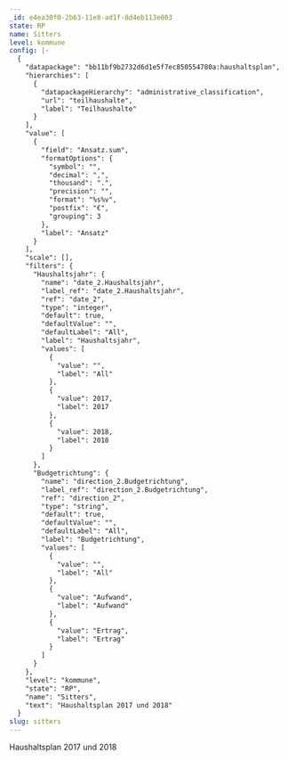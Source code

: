 ```yaml
---
_id: e4ea30f0-2b63-11e8-ad1f-8d4eb113e003
state: RP
name: Sitters
level: kommune
config: |-
  {
    "datapackage": "bb11bf9b2732d6d1e5f7ec850554780a:haushaltsplan",
    "hierarchies": [
      {
        "datapackageHierarchy": "administrative_classification",
        "url": "teilhaushalte",
        "label": "Teilhaushalte"
      }
    ],
    "value": [
      {
        "field": "Ansatz.sum",
        "formatOptions": {
          "symbol": "",
          "decimal": ",",
          "thousand": ".",
          "precision": "",
          "format": "%s%v",
          "postfix": "€",
          "grouping": 3
        },
        "label": "Ansatz"
      }
    ],
    "scale": [],
    "filters": {
      "Haushaltsjahr": {
        "name": "date_2.Haushaltsjahr",
        "label_ref": "date_2.Haushaltsjahr",
        "ref": "date_2",
        "type": "integer",
        "default": true,
        "defaultValue": "",
        "defaultLabel": "All",
        "label": "Haushaltsjahr",
        "values": [
          {
            "value": "",
            "label": "All"
          },
          {
            "value": 2017,
            "label": 2017
          },
          {
            "value": 2018,
            "label": 2018
          }
        ]
      },
      "Budgetrichtung": {
        "name": "direction_2.Budgetrichtung",
        "label_ref": "direction_2.Budgetrichtung",
        "ref": "direction_2",
        "type": "string",
        "default": true,
        "defaultValue": "",
        "defaultLabel": "All",
        "label": "Budgetrichtung",
        "values": [
          {
            "value": "",
            "label": "All"
          },
          {
            "value": "Aufwand",
            "label": "Aufwand"
          },
          {
            "value": "Ertrag",
            "label": "Ertrag"
          }
        ]
      }
    },
    "level": "kommune",
    "state": "RP",
    "name": "Sitters",
    "text": "Haushaltsplan 2017 und 2018"
  }
slug: sitters
---
```

Haushaltsplan 2017 und 2018
